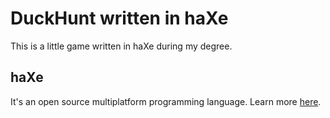 DuckHunt written in haXe
====================================

This is a little game written in haXe during my degree.

haXe
------
It's an open source multiplatform programming language. Learn more [here](http://haxe.org/).
